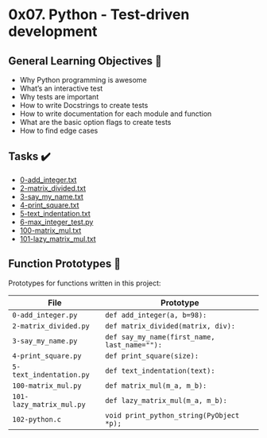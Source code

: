 # 0x07. Python - Test-driven development

## General Learning Objectives :scroll:
* Why Python programming is awesome
* What’s an interactive test
* Why tests are important
* How to write Docstrings to create tests
* How to write documentation for each module and function
* What are the basic option flags to create tests
* How to find edge cases

## Tasks :heavy_check_mark:
* [0-add_integer.txt](./tests/0-add_integer.txt)
* [2-matrix_divided.txt](./tests/2-matrix_divided.txt)
* [3-say_my_name.txt](./tests/3-say_my_name.txt)
* [4-print_square.txt](./tests/4-print_square.txt)
* [5-text_indentation.txt](./tests/text_indentation.txt)
* [6-max_integer_test.py](./tests/6-max_integer_test.py)
* [100-matrix_mul.txt](./tests/100-matrix_mul.txt)
* [101-lazy_matrix_mul.txt](./tests/101-lazy_matrix_mul.txt)

## Function Prototypes :floppy_disk:

Prototypes for functions written in this project:

| File                     | Prototype                                    |
| ------------------------ | -------------------------------------------- |
| `0-add_integer.py`       | `def add_integer(a, b=98):`                  |
| `2-matrix_divided.py`    | `def matrix_divided(matrix, div):`           |
| `3-say_my_name.py`       | `def say_my_name(first_name, last_name=""):` |
| `4-print_square.py`      | `def print_square(size):`                    |
| `5-text_indentation.py`  | `def text_indentation(text):`                |
| `100-matrix_mul.py`      | `def matrix_mul(m_a, m_b):`                  |
| `101-lazy_matrix_mul.py` | `def lazy_matrix_mul(m_a, m_b):`             |
| `102-python.c`           | `void print_python_string(PyObject *p);`     |